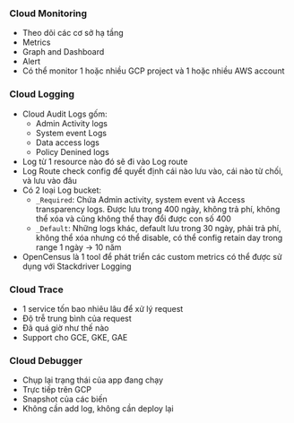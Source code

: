 ### Cloud Monitoring
* Theo dõi các cơ sở hạ tầng
* Metrics
* Graph and Dashboard
* Alert
* Có thể monitor 1 hoặc nhiều GCP project và 1 hoặc nhiều AWS account

### Cloud Logging
* Cloud Audit Logs gốm:
  * Admin Activity logs
  * System event Logs
  * Data access logs
  * Policy Denined logs
* Log từ 1 resource nào đó sẽ đi vào Log route
* Log Route check config để quyết định cái nào lưu vào, cái nào từ chối, và lưu vào đâu
* Có 2 loại Log bucket:
  * `_Required`: Chứa Admin activity, system event và Access transparency logs. Được lưu trong 400 ngày, không trả phí, không thể xóa và cũng không thể thay đổi được con số 400
  * `_Default`: Những logs khác, default lưu trong 30 ngày, phải trả phí, không thể xóa nhưng có thể disable, có thể config retain day trong range 1 ngày -> 10 năm
* OpenCensus là 1 tool để phát triển các custom metrics có thể được sử dụng với Stackdriver Logging

### Cloud Trace
* 1 service tốn bao nhiêu lâu để xử lý request
* Độ trễ trung bình của request
* Đã quá giờ như thế nào
* Support cho GCE, GKE, GAE

### Cloud Debugger
* Chụp lại trạng thái của app đang chạy
* Trực tiếp trên GCP
* Snapshot của các biến
* Không cần add log, không cần deploy lại

